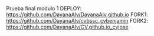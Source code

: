 Prueba final modulo 1 
DEPLOY: https://github.com/DayanaAlv/DayanaAlv.github.io
FORK1: https://github.com/DayanaAlv/cvbssc_cvbenjamin
FORK2: https://github.com/DayanaAlv/CV.github.io_cvjose
